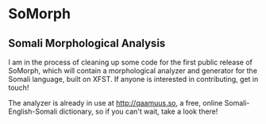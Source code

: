 SoMorph
=======

Somali Morphological Analysis
-----------------------------


I am in the process of cleaning up some code for the first public 
release of SoMorph, which will contain a morphological analyzer 
and generator for the Somali language, built on XFST. If anyone is
interested in contributing, get in touch!

The analyzer is already in use at http://qaamuus.so, a free, online 
Somali-English-Somali dictionary, so if you can't wait, take a look there!